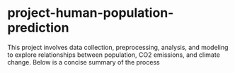 # project-human-population-prediction
This project involves data collection, preprocessing, analysis, and modeling to explore relationships between population, CO2 emissions, and climate change. Below is a concise summary of the process
